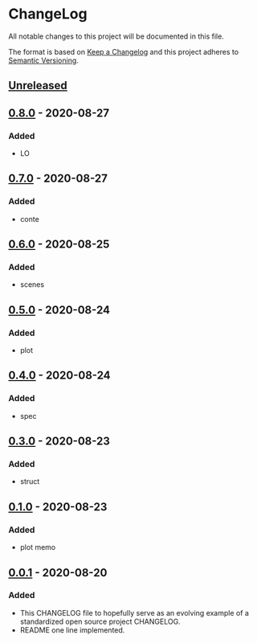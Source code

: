 # ChangeLog
All notable changes to this project will be documented in this file.

The format is based on [Keep a Changelog](http://keepachangelog.com/en/1.0.0/)
and this project adheres to [Semantic Versioning](http://semver.org/spec/v2.0.0.html).

## [Unreleased]

## [0.8.0] - 2020-08-27
### Added
- LO

## [0.7.0] - 2020-08-27
### Added
- conte

## [0.6.0] - 2020-08-25
### Added
- scenes

## [0.5.0] - 2020-08-24
### Added
- plot

## [0.4.0] - 2020-08-24
### Added
- spec

## [0.3.0] - 2020-08-23
### Added
- struct

## [0.1.0] - 2020-08-23
### Added
- plot memo

## [0.0.1] - 2020-08-20
### Added
- This CHANGELOG file to hopefully serve as an evolving example of a standardized open source project CHANGELOG.
- README one line implemented.

[Unreleased]: https://github.com/My-Novel-Management/m131-mintsmell/compare/v0.8.0...HEAD
[0.8.0]: https://github.com/My-Novel-Management/m131-mintsmell/releases/v0.8.0
[0.7.0]: https://github.com/My-Novel-Management/m131-mintsmell/releases/v0.7.0
[0.6.0]: https://github.com/My-Novel-Management/m131-mintsmell/releases/v0.6.0
[0.5.0]: https://github.com/My-Novel-Management/m131-mintsmell/releases/v0.5.0
[0.4.0]: https://github.com/My-Novel-Management/m131-mintsmell/releases/v0.4.0
[0.3.0]: https://github.com/My-Novel-Management/m131-mintsmell/releases/v0.3.0
[0.1.0]: https://github.com/My-Novel-Management/m131-mintsmell/releases/v0.1.0
[0.0.1]: https://github.com/My-Novel-Management/m131-mintsmell/releases/v0.0.1
